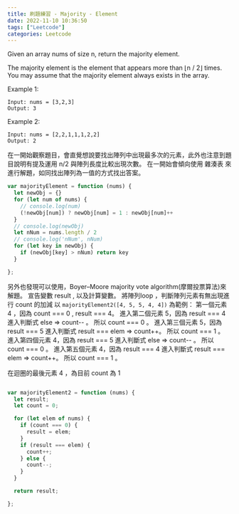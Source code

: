 ```yaml
---
title: 刷題練習 - Majority - Element
date: 2022-11-10 10:36:50
tags: ["Leetcode"]
categories: Leetcode
---
```


Given an array nums of size n, return the majority element.

The majority element is the element that appears more than ⌊n / 2⌋ times. You may assume that the majority element always exists in the array.

Example 1:

```
Input: nums = [3,2,3]
Output: 3
```
Example 2:

```
Input: nums = [2,2,1,1,1,2,2]
Output: 2
```

在一開始觀察題目，會直覺想說要找出陣列中出現最多次的元素，此外也注意到題目說明有提及運用 n/2 與陣列長度比較出現次數。
在一開始會傾向使用 雜湊表 來進行解題，如同找出陣列為一值的方式找出答案。

```javaScript
var majorityElement = function (nums) {
  let newObj = {}
  for (let num of nums) {
    // console.log(num)
    (!newObj[num]) ? newObj[num] = 1 : newObj[num]++
  }
  // console.log(newObj)
  let nNum = nums.length / 2
  // console.log('nNum', nNum)
  for (let key in newObj) {
    if (newObj[key] > nNum) return key
  }

};
```

另外也發現可以使用，Boyer–Moore majority vote algorithm(摩爾投票算法)來解題。
宣告變數 result , 以及計算變數。
將陣列loop ，判斷陣列元素有無出現進行 count 的加減
以 `majorityElement2([4, 5, 5, 4, 4])` 為範例：
第一個元素 4 ，因為 count === 0 , result === 4。
進入第二個元素 5，因為 result === 4 進入判斷式 else => count-- 。 所以 count === 0 。
進入第三個元素 5，因為 result === 5 進入判斷式 result === elem  => count++。 所以 count === 1 。
進入第四個元素 4，因為 result === 5 進入判斷式 else => count-- 。 所以 count === 0 。
進入第五個元素 4，因為 result === 4 進入判斷式 result === elem  => count++。 所以 count === 1 。

在迴圈的最後元素 4 ，為目前 count 為 1
 
```javaScript

var majorityElement2 = function (nums) {
  let result;
  let count = 0;

  for (let elem of nums) {
    if (count === 0) {
      result = elem;
    }
    if (result === elem) {
      count++;
    } else {
      count--;
    }
  }

  return result;

};

```
